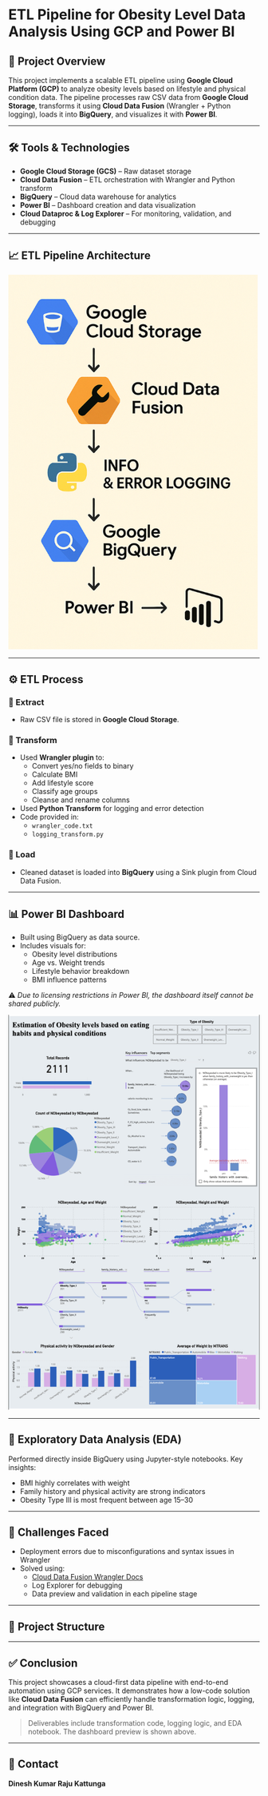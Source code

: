 # ETL Pipeline for Obesity Level Data Analysis Using GCP and Power BI

## 📌 Project Overview
This project implements a scalable ETL pipeline using **Google Cloud Platform (GCP)** to analyze obesity levels based on lifestyle and physical condition data. The pipeline processes raw CSV data from **Google Cloud Storage**, transforms it using **Cloud Data Fusion** (Wrangler + Python logging), loads it into **BigQuery**, and visualizes it with **Power BI**.

---

## 🛠️ Tools & Technologies

- **Google Cloud Storage (GCS)** – Raw dataset storage
- **Cloud Data Fusion** – ETL orchestration with Wrangler and Python transform
- **BigQuery** – Cloud data warehouse for analytics
- **Power BI** – Dashboard creation and data visualization
- **Cloud Dataproc & Log Explorer** – For monitoring, validation, and debugging

---

## 📈 ETL Pipeline Architecture


<img src="Images/etl_pipeline_flow.png" alt="ETL Pipeline" width="500"/>

---

## ⚙️ ETL Process

### 🔹 Extract
- Raw CSV file is stored in **Google Cloud Storage**.

### 🔹 Transform
- Used **Wrangler plugin** to:
  - Convert yes/no fields to binary
  - Calculate BMI
  - Add lifestyle score
  - Classify age groups
  - Cleanse and rename columns
- Used **Python Transform** for logging and error detection
- Code provided in:
  - `wrangler_code.txt`
  - `logging_transform.py`

### 🔹 Load
- Cleaned dataset is loaded into **BigQuery** using a Sink plugin from Cloud Data Fusion.

---

## 📊 Power BI Dashboard

- Built using BigQuery as data source.
- Includes visuals for:
  - Obesity level distributions
  - Age vs. Weight trends
  - Lifestyle behavior breakdown
  - BMI influence patterns

⚠️ _Due to licensing restrictions in Power BI, the dashboard itself cannot be shared publicly._

![Dashboard Preview](Images/powerbi_dashboard.png)

---

## 🧪 Exploratory Data Analysis (EDA)

Performed directly inside BigQuery using Jupyter-style notebooks. Key insights:

- BMI highly correlates with weight
- Family history and physical activity are strong indicators
- Obesity Type III is most frequent between age 15–30

---

## 🧩 Challenges Faced

- Deployment errors due to misconfigurations and syntax issues in Wrangler
- Solved using:
  - [Cloud Data Fusion Wrangler Docs](https://cloud.google.com/data-fusion/docs/how-to/wrangler-decimal-transformations)
  - Log Explorer for debugging
  - Data preview and validation in each pipeline stage

---

## 📂 Project Structure


---

## ✅ Conclusion

This project showcases a cloud-first data pipeline with end-to-end automation using GCP services. It demonstrates how a low-code solution like **Cloud Data Fusion** can efficiently handle transformation logic, logging, and integration with BigQuery and Power BI.

> Deliverables include transformation code, logging logic, and EDA notebook. The dashboard preview is shown above.

---

## 📧 Contact

**Dinesh Kumar Raju Kattunga**
